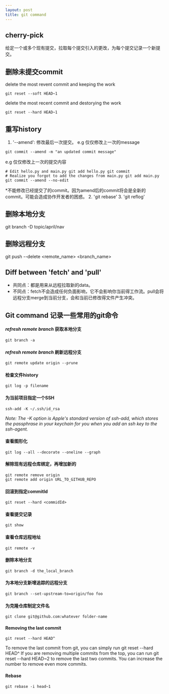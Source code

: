 ```yaml
---
layout: post
title: git command
---
```


## cherry-pick
给定一个或多个现有提交，拉取每个提交引入的更改，为每个提交记录一个新提交。

## 删除未提交commit
delete the most revent commit and keeping the work
```
git reset --soft HEAD~1
```
delete the most recent commit and destorying the work
```
git reset --hard HEAD~1
```

## 重写history
1. '--amend': 修改最后一次提交。
e.g 仅仅修改上一次的message
```
git commit --amend -m "an updated commit message"
```
e.g 仅仅修改上一次的提交内容
```
# Edit hello.py and main.py git add hello.py git commit
# Realize you forgot to add the changes from main.py git add main.py
git commit --amend --no-edit
```
*不能修改已经提交了的commit。因为amend后的commit将会是全新的commit。可能会造成协作开发者的困惑。
2. 'git rebase'
3. 'git reflog'


## 删除本地分支
git branch -D topic/april/nav

## 删除远程分支
git push --delete <remote_name> <branch_name>

## Diff between 'fetch' and 'pull'
* 共同点：都是用来从远程拉取新的data。
* 不同点：fetch不会造成任何负面影响，它不会影响你当前得工作流。pull会将远程分支merge到当前分支，会和当前已修改得文件产生冲突。

## Git command 记录一些常用的git命令

#### _refresh remote branch_ 获取本地分支
```
git branch -a
```

#### _refresh remote branch_ 刷新远程分支
```
git remote update origin --prune
```

#### 检查文件history 
```
git log -p filename
```

#### 为当前项目指定一个SSH
```
ssh-add -K ~/.ssh/id_rsa
```
_Note: The -K option is Apple's standard version of ssh-add, which stores the passphrase in your keychain for you when you add an ssh key to the ssh-agent._

#### 查看图形化
```
git log --all --decorate --oneline --graph
```

#### 解除现有远程仓库绑定，再增加新的
```
git remote remove origin
git remote add origin URL_TO_GITHUB_REPO
```

#### 回滚到指定commitId
```
git reset --hard <commidId>
```

#### 查看提交记录
```
git show
```

#### 查看仓库远程地址
```
git remote -v
```

#### 删除本地分支
```
git branch -d the_local_branch
```

#### 为本地分支新增追踪的远程分支
```
git branch --set-upstream-to=origin/foo foo
```

#### 为克隆仓库制定文件名
```
git clone git@github.com:whatever folder-name
```

#### Removing the last commit
```
git reset --hard HEAD^
```
To remove the last commit from git, you can simply run git reset --hard HEAD^ If you are removing multiple commits from the top, you can run git reset --hard HEAD~2 to remove the last two commits. You can increase the number to remove even more commits.

#### Rebase
```
git rebase -i head~1
```


